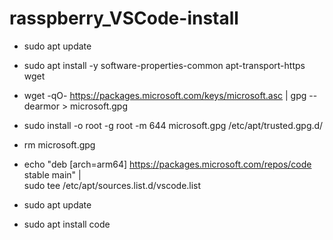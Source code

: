 # rasspberry_VSCode-install
- sudo apt update

- sudo apt install -y software-properties-common apt-transport-https wget

- wget -qO- https://packages.microsoft.com/keys/microsoft.asc | gpg --dearmor > microsoft.gpg

- sudo install -o root -g root -m 644 microsoft.gpg /etc/apt/trusted.gpg.d/

- rm microsoft.gpg

- echo "deb [arch=arm64] https://packages.microsoft.com/repos/code stable main" | \
  sudo tee /etc/apt/sources.list.d/vscode.list


- sudo apt update

- sudo apt install code
